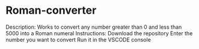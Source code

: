 # Roman-converter
Description: Works to convert any number greater than 0 and less than 5000 into a Roman numeral
Instructions:
Download the repository
Enter the number you want to convert
Run it in the VSCODE console
